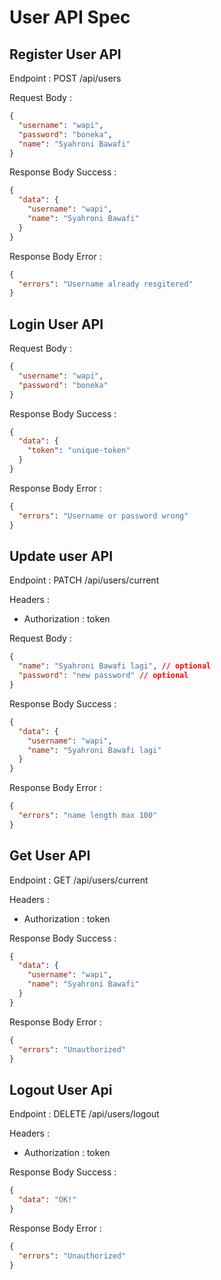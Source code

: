 # User API Spec

## Register User API

Endpoint : POST /api/users

Request Body :

```json
{
  "username": "wapi",
  "password": "boneka",
  "name": "Syahroni Bawafi"
}
```

Response Body Success :

```json
{
  "data": {
    "username": "wapi",
    "name": "Syahroni Bawafi"
  }
}
```

Response Body Error :

```json
{
  "errors": "Username already resgitered"
}
```

## Login User API

Request Body :

```json
{
  "username": "wapi",
  "password": "boneka"
}
```

Response Body Success :

```json
{
  "data": {
    "token": "unique-token"
  }
}
```

Response Body Error :

```json
{
  "errors": "Username or password wrong"
}
```

## Update user API

Endpoint : PATCH /api/users/current

Headers :

- Authorization : token

Request Body :

```json
{
  "name": "Syahroni Bawafi lagi", // optional
  "password": "new password" // optional
}
```

Response Body Success :

```json
{
  "data": {
    "username": "wapi",
    "name": "Syahroni Bawafi lagi"
  }
}
```

Response Body Error :

```json
{
  "errors": "name length max 100"
}
```

## Get User API

Endpoint : GET /api/users/current

Headers :

- Authorization : token

Response Body Success :

```json
{
  "data": {
    "username": "wapi",
    "name": "Syahroni Bawafi"
  }
}
```

Response Body Error :

```json
{
  "errors": "Unauthorized"
}
```

## Logout User Api

Endpoint : DELETE /api/users/logout

Headers :

- Authorization : token

Response Body Success :

```json
{
  "data": "OK!"
}
```

Response Body Error :

```json
{
  "errors": "Unauthorized"
}
```
